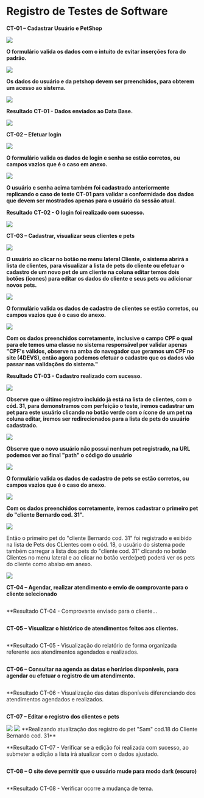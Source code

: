 # Registro de Testes de Software

**CT-01 – Cadastrar Usuário e PetShop**

<img src="https://user-images.githubusercontent.com/86859418/204162288-f68ecb1c-8ba5-41c2-9bc7-b3f620c8d777.png">

**O formulário valida os dados com o intuito de evitar inserções fora do padrão.**

<img src="https://user-images.githubusercontent.com/86859418/204163037-4b6be7bb-99e4-4078-a34b-3fa207c7b7a5.png">

**Os dados do usuário e da petshop devem ser preenchidos, para obterem um acesso ao sistema.**

<img src="https://user-images.githubusercontent.com/86859418/204162820-73722040-f41e-4a59-add4-ae5c5341d181.png">

**Resultado CT-01 - Dados enviados ao Data Base.**

<img src="https://user-images.githubusercontent.com/86859418/204163246-de20ad49-ab43-487f-91f7-c8dc7466176e.png">

**CT-02 – Efetuar login**

<img src="https://user-images.githubusercontent.com/86859418/204162487-a18adb08-a4ad-4f34-903f-25b98f2ad89f.png">

**O formulário valida os dados de login e senha se estão corretos, ou campos vazios que é o caso em anexo.**

<img src="https://user-images.githubusercontent.com/86859418/204162561-a7590e2f-95a3-425b-8390-713ea8048396.png">

**O usuário e senha acima também foi cadastrado anteriormente replicando o **caso de teste CT-01** para validar a conformidade dos dados que devem ser mostrados apenas para o usuário da sessão atual.**

**Resultado CT-02 - O login foi realizado com sucesso.**

<img src="https://user-images.githubusercontent.com/86859418/204156615-9ff47c13-a46d-4f05-9d20-797b2e1cd69c.png">

**CT-03 – Cadastrar, visualizar seus clientes e pets**

<img src="https://user-images.githubusercontent.com/86859418/204163419-7a2a41d4-ced3-46d4-98ec-45b216932478.png">

**O usuário ao clicar no botão no menu lateral Cliente, o sistema abrirá a lista de clientes, para visualizar a lista de pets do cliente ou efetuar o cadastro de um novo pet de um cliente na coluna editar temos dois botões (ícones) para editar os dados do cliente e seus pets ou adicionar novos pets.**

<img src="https://user-images.githubusercontent.com/86859418/204163669-fad213b2-4107-405b-9c6c-10af4365ae13.png">

**O formulário valida os dados de cadastro de clientes se estão corretos, ou campos vazios que é o caso do anexo.**

<img src="https://user-images.githubusercontent.com/86859418/204163859-7ddee24e-ea45-4db5-aa4c-beb850f7056e.png">

**Com os dados preenchidos corretamente, inclusive o campo CPF o qual para ele temos uma classe no sistema responsável por validar apenas "CPF's válidos, observe na amba do navegador que geramos um CPF no site (4DEVS), então agora podemos efetuar o cadastro que os dados vão passar nas validações do sistema."**

**Resultado CT-03 - Cadastro realizado com sucesso.**

<img src="https://user-images.githubusercontent.com/86859418/204164052-f61b84fb-5a3d-4162-9f46-306e7a1ded48.png">

**Observe que o último registro incluido já está na lista de clientes, com o cód. 31, para demonstramos com perfeição o teste, iremos cadastrar um pet para este usuário clicando no botão verde com o ícone de um pet na coluna editar, iremos ser redirecionados para a lista de pets do usuário cadastrado.**

<img src="https://user-images.githubusercontent.com/86859418/204164212-f1405057-27db-4c38-a7d0-f8ff73c581c2.png">

**Observe que o novo usuário não possui nenhum pet registrado, na URL podemos ver ao final "path" o código do usuário**

<img src="https://user-images.githubusercontent.com/86859418/204164415-5bf01f83-8b5f-442c-a6b8-5800ba76c339.png">

**O formulário valida os dados de cadastro de pets se estão corretos, ou campos vazios que é o caso do anexo.**

<img src="https://user-images.githubusercontent.com/86859418/204164536-aec2769d-7205-426b-ba3e-8726b2588f9b.png">

**Com os dados preenchidos corretamente, iremos cadastrar o primeiro pet do "cliente Bernardo cod. 31".**

<img src="https://user-images.githubusercontent.com/86859418/204164694-5af33dd6-9faa-4cac-8170-c8667b44c6cb.png">

Então o primeiro pet do "cliente Bernardo cod. 31" foi registrado e exibido na lista de Pets dos CLientes com o cód. 18, o usuário do sistema pode também carregar a lista dos pets do "cliente cod. 31" clicando no botão Clientes no menu lateral e ao clicar no botão verde(pet) poderá ver os pets do cliente como abaixo em anexo. 

<img src="https://user-images.githubusercontent.com/86859418/204164846-217f1326-0164-47e2-ab88-33a703e452da.png">

**CT-04 – Agendar, realizar atendimento e envio de comprovante para o cliente selecionado**

<img src="">

**Resultado CT-04 - Comprovante enviado para o cliente...

<img src="">


**CT-05 – Visualizar o histórico de atendimentos feitos aos clientes.**

<img src="">

**Resultado CT-05 - Visualização do relatório de forma organizada referente aos atendimentos agendados e realizados.

<img src="">

**CT-06 – Consultar na agenda as datas e horários disponíveis, para agendar ou efetuar o registro de um atendimento.**

<img src="">

**Resultado CT-06 - Visualização das datas disponíveis diferenciando dos atendimentos agendados e realizados.

<img src="">

**CT-07 – Editar o registro dos clientes e pets**

<img src="https://user-images.githubusercontent.com/86859418/204165355-ae9ca87a-fb4a-4de5-a122-0967dffa08b0.png">
<img src="https://user-images.githubusercontent.com/86859418/204165419-18d01dc7-67ba-48ab-b8d7-8d2418b0a76f.png">
**Realizando atualização dos registro do pet "Sam" cod.18 do Cliente Bernardo cod. 31**

**Resultado CT-07 - Verificar se a edição foi realizada com sucesso, ao submeter a edição a lista irá atualizar com o dados ajustado.

<img src="">

**CT-08 – O site deve permitir que o usuário mude para modo dark (escuro)**

<img src="">

**Resultado CT-08 - Verificar ocorre a mudança de tema.

<img src="">
